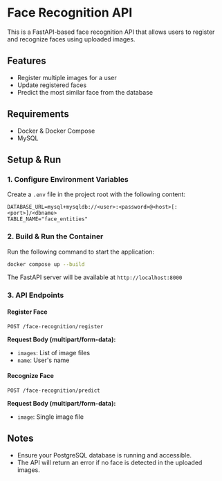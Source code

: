 # Face Recognition API

This is a FastAPI-based face recognition API that allows users to register and recognize faces using uploaded images.

## Features
- Register multiple images for a user
- Update registered faces
- Predict the most similar face from the database

## Requirements
- Docker & Docker Compose
- MySQL

## Setup & Run
### 1. Configure Environment Variables
Create a `.env` file in the project root with the following content:

```
DATABASE_URL=mysql+mysqldb://<user>:<password>@<host>[:<port>]/<dbname>
TABLE_NAME="face_entities"
```

### 2. Build & Run the Container
Run the following command to start the application:

```sh
docker compose up --build
```

The FastAPI server will be available at `http://localhost:8000`

### 3. API Endpoints
#### Register Face
```http
POST /face-recognition/register
```
**Request Body (multipart/form-data):**
- `images`: List of image files
- `name`: User's name

#### Recognize Face
```http
POST /face-recognition/predict
```
**Request Body (multipart/form-data):**
- `image`: Single image file

## Notes
- Ensure your PostgreSQL database is running and accessible.
- The API will return an error if no face is detected in the uploaded images.

